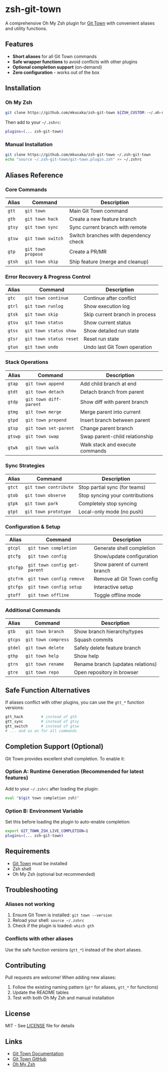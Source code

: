 # zsh-git-town

A comprehensive Oh My Zsh plugin for [Git Town](https://www.git-town.com/) with convenient aliases and utility functions.

## Features

- **Short aliases** for all Git Town commands
- **Safe wrapper functions** to avoid conflicts with other plugins
- **Optional completion support** (on-demand)
- **Zero configuration** - works out of the box

## Installation

### Oh My Zsh

```sh
git clone https://github.com/mkusaka/zsh-git-town ${ZSH_CUSTOM:-~/.oh-my-zsh/custom}/plugins/zsh-git-town
```

Then add to your `~/.zshrc`:

```zsh
plugins=(... zsh-git-town)
```

### Manual Installation

```sh
git clone https://github.com/mkusaka/zsh-git-town ~/.zsh-git-town
echo "source ~/.zsh-git-town/git-town.plugin.zsh" >> ~/.zshrc
```

## Aliases Reference

### Core Commands

| Alias  | Command             | Description                           |
|--------|---------------------|---------------------------------------|
| `gtt`  | `git town`          | Main Git Town command                |
| `gth`  | `git town hack`     | Create a new feature branch          |
| `gtsy` | `git town sync`     | Sync current branch with remote      |
| `gtsw` | `git town switch`   | Switch branches with dependency check|
| `gtp`  | `git town propose`  | Create a PR/MR                       |
| `gtsh` | `git town ship`     | Ship feature (merge and cleanup)     |

### Error Recovery & Progress Control

| Alias  | Command                   | Description                    |
|--------|---------------------------|--------------------------------|
| `gtc`  | `git town continue`       | Continue after conflict        |
| `gtrl` | `git town runlog`         | Show execution log             |
| `gtsk` | `git town skip`           | Skip current branch in process |
| `gtsu` | `git town status`         | Show current status            |
| `gtss` | `git town status show`    | Show detailed run state        |
| `gtsr` | `git town status reset`   | Reset run state                |
| `gtun` | `git town undo`           | Undo last Git Town operation  |

### Stack Operations

| Alias  | Command                   | Description                      |
|--------|---------------------------|----------------------------------|
| `gtap` | `git town append`         | Add child branch at end          |
| `gtdt` | `git town detach`         | Detach branch from parent        |
| `gtdp` | `git town diff-parent`    | Show diff with parent branch     |
| `gtmg` | `git town merge`          | Merge parent into current        |
| `gtpd` | `git town prepend`        | Insert branch between parent     |
| `gtsp` | `git town set-parent`     | Change parent branch             |
| `gtswp`| `git town swap`           | Swap parent-child relationship   |
| `gtwk` | `git town walk`           | Walk stack and execute commands  |

### Sync Strategies

| Alias  | Command                | Description                        |
|--------|------------------------|------------------------------------|
| `gtct` | `git town contribute`  | Stop partial sync (for teams)     |
| `gtob` | `git town observe`     | Stop syncing your contributions   |
| `gtpk` | `git town park`        | Completely stop syncing            |
| `gtpt` | `git town prototype`   | Local-only mode (no push)         |

### Configuration & Setup

| Alias   | Command                      | Description                  |
|---------|------------------------------|------------------------------|
| `gtcpl` | `git town completion`        | Generate shell completion    |
| `gtcfg` | `git town config`            | Show/update configuration    |
| `gtcfgp`| `git town config get-parent` | Show parent of current branch|
| `gtcfrm`| `git town config remove`     | Remove all Git Town config   |
| `gtcfgs`| `git town config setup`      | Interactive setup            |
| `gtoff` | `git town offline`           | Toggle offline mode          |

### Additional Commands

| Alias   | Command              | Description                        |
|---------|----------------------|------------------------------------|
| `gtb`   | `git town branch`    | Show branch hierarchy/types        |
| `gtcps` | `git town compress`  | Squash commits                     |
| `gtdel` | `git town delete`    | Safely delete feature branch       |
| `gthp`  | `git town help`      | Show help                          |
| `gtrn`  | `git town rename`    | Rename branch (updates relations)  |
| `gtre`  | `git town repo`      | Open repository in browser         |

## Safe Function Alternatives

If aliases conflict with other plugins, you can use the `gtt_*` function versions:

```zsh
gtt_hack        # instead of gth
gtt_sync        # instead of gtsy
gtt_switch      # instead of gtsw
# ... and so on for all commands
```

## Completion Support (Optional)

Git Town provides excellent shell completion. To enable it:

### Option A: Runtime Generation (Recommended for latest features)

Add to your `~/.zshrc` after loading the plugin:

```zsh
eval "$(git town completion zsh)"
```

### Option B: Environment Variable

Set this before loading the plugin to auto-enable completion:

```zsh
export GIT_TOWN_ZSH_LIVE_COMPLETION=1
plugins=(... zsh-git-town)
```

## Requirements

- [Git Town](https://www.git-town.com/) must be installed
- Zsh shell
- Oh My Zsh (optional but recommended)

## Troubleshooting

### Aliases not working

1. Ensure Git Town is installed: `git town --version`
2. Reload your shell: `source ~/.zshrc`
3. Check if the plugin is loaded: `which gth`

### Conflicts with other aliases

Use the safe function versions (`gtt_*`) instead of the short aliases.

## Contributing

Pull requests are welcome! When adding new aliases:

1. Follow the existing naming pattern (`gt*` for aliases, `gtt_*` for functions)
2. Update the README tables
3. Test with both Oh My Zsh and manual installation

## License

MIT - See [LICENSE](LICENSE) file for details

## Links

- [Git Town Documentation](https://www.git-town.com/)
- [Git Town GitHub](https://github.com/git-town/git-town)
- [Oh My Zsh](https://ohmyz.sh/)